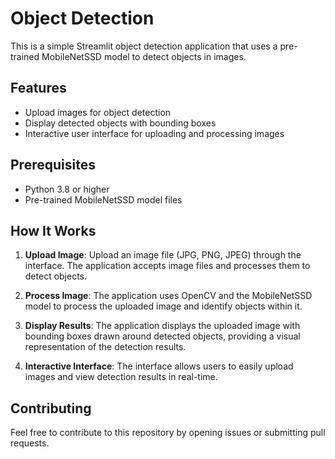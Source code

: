 # Object Detection

This is a simple Streamlit object detection application that uses a pre-trained MobileNetSSD model to detect objects in images.

## Features

- Upload images for object detection
- Display detected objects with bounding boxes
- Interactive user interface for uploading and processing images

## Prerequisites

- Python 3.8 or higher
- Pre-trained MobileNetSSD model files

## How It Works

1. **Upload Image**: Upload an image file (JPG, PNG, JPEG) through the interface. The application accepts image files and processes them to detect objects.

2. **Process Image**: The application uses OpenCV and the MobileNetSSD model to process the uploaded image and identify objects within it.

3. **Display Results**: The application displays the uploaded image with bounding boxes drawn around detected objects, providing a visual representation of the detection results.

4. **Interactive Interface**: The interface allows users to easily upload images and view detection results in real-time.

## Contributing

Feel free to contribute to this repository by opening issues or submitting pull requests.
